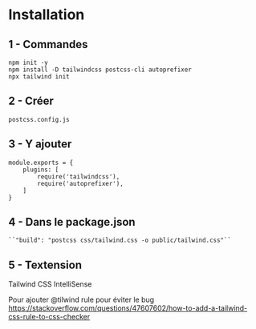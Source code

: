 
# Installation

## 1 - Commandes
`npm init -y `<br>
`npm install -D tailwindcss postcss-cli autoprefixer`<br>
`npx tailwind init`<br>

## 2 - Créer 
`postcss.config.js`

## 3 - Y ajouter  
```
module.exports = {
    plugins: [
        require('tailwindcss'),
        require('autoprefixer'),
    ]
}
```

## 4 - Dans le package.json 
    ``"build": "postcss css/tailwind.css -o public/tailwind.css"``

## 5 - Textension
Tailwind CSS IntelliSense

Pour ajouter @tilwind rule pour éviter le bug
https://stackoverflow.com/questions/47607602/how-to-add-a-tailwind-css-rule-to-css-checker
